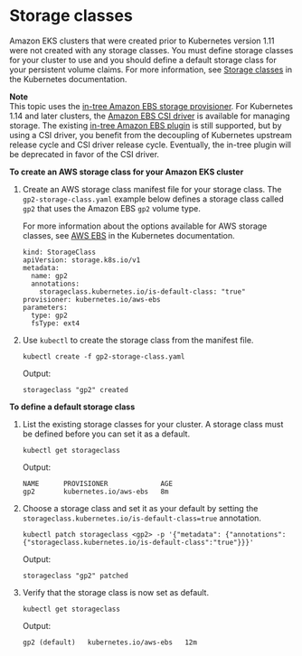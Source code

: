 # Storage classes<a name="storage-classes"></a>

Amazon EKS clusters that were created prior to Kubernetes version 1\.11 were not created with any storage classes\. You must define storage classes for your cluster to use and you should define a default storage class for your persistent volume claims\. For more information, see [Storage classes](https://kubernetes.io/docs/concepts/storage/storage-classes) in the Kubernetes documentation\.

**Note**  
This topic uses the [in\-tree Amazon EBS storage provisioner](https://kubernetes.io/docs/concepts/storage/volumes/#awselasticblockstore)\. For Kubernetes 1\.14 and later clusters, the [Amazon EBS CSI driver](ebs-csi.md) is available for managing storage\. The existing [in\-tree Amazon EBS plugin](https://kubernetes.io/docs/concepts/storage/volumes/#awselasticblockstore) is still supported, but by using a CSI driver, you benefit from the decoupling of Kubernetes upstream release cycle and CSI driver release cycle\. Eventually, the in\-tree plugin will be deprecated in favor of the CSI driver\.

**To create an AWS storage class for your Amazon EKS cluster**

1. Create an AWS storage class manifest file for your storage class\. The `gp2-storage-class.yaml` example below defines a storage class called `gp2` that uses the Amazon EBS `gp2` volume type\.

   For more information about the options available for AWS storage classes, see [AWS EBS](https://kubernetes.io/docs/concepts/storage/storage-classes/#aws-ebs) in the Kubernetes documentation\.

   ```
   kind: StorageClass
   apiVersion: storage.k8s.io/v1
   metadata:
     name: gp2
     annotations:
       storageclass.kubernetes.io/is-default-class: "true"
   provisioner: kubernetes.io/aws-ebs
   parameters:
     type: gp2
     fsType: ext4
   ```

1. Use  `kubectl`  to create the storage class from the manifest file\.

   ```
   kubectl create -f gp2-storage-class.yaml
   ```

   Output:

   ```
   storageclass "gp2" created
   ```

**To define a default storage class**

1. List the existing storage classes for your cluster\. A storage class must be defined before you can set it as a default\.

   ```
   kubectl get storageclass
   ```

   Output:

   ```
   NAME      PROVISIONER             AGE
   gp2       kubernetes.io/aws-ebs   8m
   ```

1. Choose a storage class and set it as your default by setting the `storageclass.kubernetes.io/is-default-class=true` annotation\.

   ```
   kubectl patch storageclass <gp2> -p '{"metadata": {"annotations":{"storageclass.kubernetes.io/is-default-class":"true"}}}'
   ```

   Output:

   ```
   storageclass "gp2" patched
   ```

1. Verify that the storage class is now set as default\.

   ```
   kubectl get storageclass
   ```

   Output:

   ```
   gp2 (default)   kubernetes.io/aws-ebs   12m
   ```